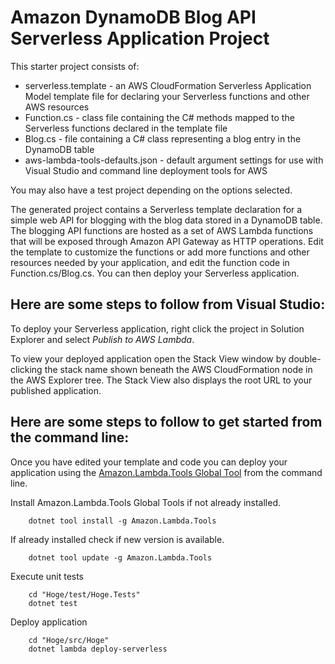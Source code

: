 # Amazon DynamoDB Blog API Serverless Application Project

This starter project consists of:
* serverless.template - an AWS CloudFormation Serverless Application Model template file for declaring your Serverless functions and other AWS resources
* Function.cs - class file containing the C# methods mapped to the Serverless functions declared in the template file
* Blog.cs - file containing a C# class representing a blog entry in the DynamoDB table
* aws-lambda-tools-defaults.json - default argument settings for use with Visual Studio and command line deployment tools for AWS

You may also have a test project depending on the options selected.

The generated project contains a Serverless template declaration for a simple web API for blogging with the blog data stored in a DynamoDB table. The blogging API functions are hosted as a set of AWS Lambda functions that will be exposed through Amazon API Gateway as HTTP operations. Edit the template to customize the functions or add more functions and other resources needed by your application, and edit the function code in Function.cs/Blog.cs. You can then deploy your Serverless application.

## Here are some steps to follow from Visual Studio:

To deploy your Serverless application, right click the project in Solution Explorer and select *Publish to AWS Lambda*.

To view your deployed application open the Stack View window by double-clicking the stack name shown beneath the AWS CloudFormation node in the AWS Explorer tree. The Stack View also displays the root URL to your published application.

## Here are some steps to follow to get started from the command line:

Once you have edited your template and code you can deploy your application using the [Amazon.Lambda.Tools Global Tool](https://github.com/aws/aws-extensions-for-dotnet-cli#aws-lambda-amazonlambdatools) from the command line.

Install Amazon.Lambda.Tools Global Tools if not already installed.
```
    dotnet tool install -g Amazon.Lambda.Tools
```

If already installed check if new version is available.
```
    dotnet tool update -g Amazon.Lambda.Tools
```

Execute unit tests
```
    cd "Hoge/test/Hoge.Tests"
    dotnet test
```

Deploy application
```
    cd "Hoge/src/Hoge"
    dotnet lambda deploy-serverless
```
